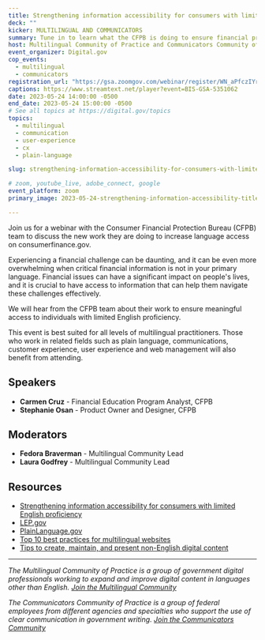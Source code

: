 ```yaml
---
title: Strengthening information accessibility for consumers with limited English proficiency
deck: ""
kicker: MULTILINGUAL AND COMMUNICATORS
summary: Tune in to learn what the CFPB is doing to ensure financial products and services are accessible to all consumers, including those with limited English proficiency.
host: Multilingual Community of Practice and Communicators Community of Practice
event_organizer: Digital.gov
cop_events:
  - multilingual
  - communicators
registration_url: "https://gsa.zoomgov.com/webinar/register/WN_aPfczIYrQ_KwmKQ4ZTYDoQ"
captions: https://www.streamtext.net/player?event=BIS-GSA-5351062
date: 2023-05-24 14:00:00 -0500
end_date: 2023-05-24 15:00:00 -0500
# See all topics at https://digital.gov/topics
topics:
  - multilingual
  - communication
  - user-experience
  - cx
  - plain-language

slug: strengthening-information-accessibility-for-consumers-with-limited-english-proficiency

# zoom, youtube_live, adobe_connect, google
event_platform: zoom
primary_image: 2023-05-24-strengthening-information-accessibility-title-card

---
```


Join us for a webinar with the Consumer Financial Protection Bureau (CFPB) team to discuss the new work they are doing to increase language access on consumerfinance.gov.

Experiencing a financial challenge can be daunting, and it can be even more overwhelming when critical financial information is not in your primary language. Financial issues can have a significant impact on people's lives, and it is crucial to have access to information that can help them navigate these challenges effectively.

We will hear from the CFPB team about their work to ensure meaningful access to individuals with limited English proficiency.

This event is best suited for all levels of multilingual practitioners. Those who work in related fields such as plain language, communications, customer experience, user experience and web management will also benefit from attending.

## Speakers

* **Carmen Cruz** - Financial Education Program Analyst, CFPB
* **Stephanie Osan** - Product Owner and Designer, CFPB

## Moderators

* **Fedora Braverman** - Multilingual Community Lead
* **Laura Godfrey** - Multilingual Community Lead

## Resources

* [Strengthening information accessibility for consumers with limited English proficiency](https://www.consumerfinance.gov/about-us/blog/strengthening-information-accessibility-for-consumers-limited-english-proficiency/)
* [LEP.gov](https://www.lep.gov/)
* [PlainLanguage.gov](https://www.plainlanguage.gov/)
* [Top 10 best practices for multilingual websites](https://digital.gov/resources/top-10-best-practices-for-multilingual-websites/)
* [Tips to create, maintain, and present non-English digital content](https://digital.gov/2022/05/23/10-tips-to-create-maintain-and-present-non-english-digital-content-a-qa-with-michael-mule/)

---

*The Multilingual Community of Practice is a group of government digital professionals working to expand and improve digital content in languages other than English. [Join the Multilingual Community](https://digital.gov/communities/multilingual/)* 

*The Communicators Community of Practice is a group of federal employees from different agencies and specialties who support the use of clear communication in government writing. [Join the Communicators Community](https://digital.gov/communities/communicators/)*
